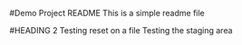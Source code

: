 #Demo Project README
This is a simple readme file


#HEADING 2
Testing reset on a file
Testing the staging area

